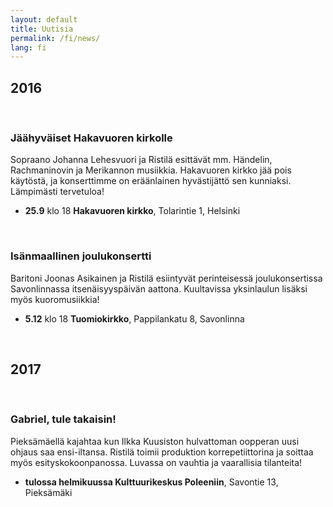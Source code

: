 ```yaml
---
layout: default
title: Uutisia
permalink: /fi/news/
lang: fi
---
```


## 2016

<br/>

### Jäähyväiset Hakavuoren kirkolle

Sopraano Johanna Lehesvuori ja Ristilä esittävät mm. Händelin, Rachmaninovin ja Merikannon musiikkia. Hakavuoren kirkko jää pois käytöstä, ja konserttimme on eräänlainen hyvästijättö sen kunniaksi. Lämpimästi tervetuloa!

- __25.9__ klo 18 __Hakavuoren kirkko__, Tolarintie 1, Helsinki

<br/>

### Isänmaallinen joulukonsertti

Baritoni Joonas Asikainen ja Ristilä esiintyvät perinteisessä joulukonsertissa Savonlinnassa itsenäisyyspäivän aattona. Kuultavissa yksinlaulun lisäksi myös kuoromusiikkia!

- __5.12__ klo 18 __Tuomiokirkko__, Pappilankatu 8, Savonlinna

<br/>

## 2017

<br/>

### Gabriel, tule takaisin!

Pieksämäellä kajahtaa kun Ilkka Kuusiston hulvattoman oopperan uusi ohjaus saa ensi-iltansa. Ristilä toimii produktion korrepetiittorina ja soittaa myös esityskokoonpanossa. Luvassa on vauhtia ja vaarallisia tilanteita!

- __tulossa helmikuussa Kulttuurikeskus Poleeniin__, Savontie 13, Pieksämäki 

<br/>
